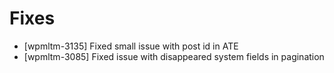 # Fixes
* [wpmltm-3135] Fixed small issue with post id in ATE
* [wpmltm-3085] Fixed issue with disappeared system fields in pagination